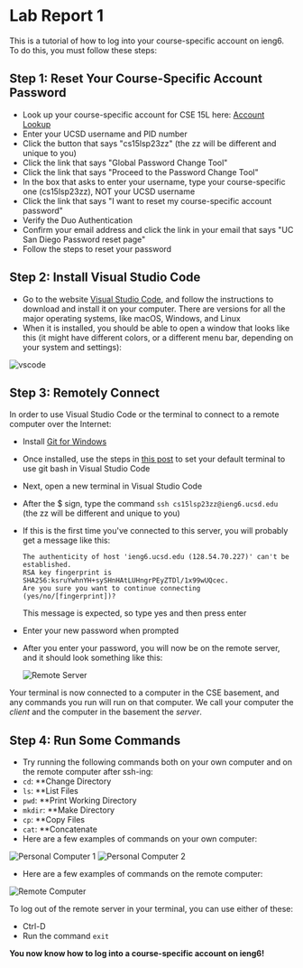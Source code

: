 # Lab Report 1

This is a tutorial of how to log into your course-specific account on ieng6. To do this, you must follow these steps:

## Step 1: Reset Your Course-Specific Account Password
* Look up your course-specific account for CSE 15L here: [Account Lookup](https://sdacs.ucsd.edu/~icc/index.php)
* Enter your UCSD username and PID number
* Click the button that says "cs15lsp23zz" (the zz will be different and unique to you)
* Click the link that says "Global Password Change Tool"
* Click the link that says "Proceed to the Password Change Tool"
* In the box that asks to enter your username, type your course-specific one (cs15lsp23zz), NOT your UCSD username
* Click the link that says "I want to reset my course-specific account password"
* Verify the Duo Authentication
* Confirm your email address and click the link in your email that says "UC San Diego Password reset page"
* Follow the steps to reset your password


## Step 2: Install Visual Studio Code
* Go to the website [Visual Studio Code](https://code.visualstudio.com/), and follow the instructions to download and install it on your computer. There are versions for all the major operating systems, like macOS, Windows, and Linux
* When it is installed, you should be able to open a window that looks like this (it might have different colors, or a different menu bar, depending on your system and settings):

![vscode](https://user-images.githubusercontent.com/88350907/230518209-3cb4f5ad-89f8-4813-9d8b-59ac5ed7cc53.jpg)


## Step 3: Remotely Connect
In order to use Visual Studio Code or the terminal to connect to a remote computer over the Internet:
* Install [Git for Windows](https://gitforwindows.org/)
* Once installed, use the steps in [this post](https://stackoverflow.com/questions/42606837/how-do-i-use-bash-on-windows-from-the-visual-studio-code-integrated-terminal/50527994#50527994) to set your default terminal to use git bash in Visual Studio Code
* Next, open a new terminal in Visual Studio Code
* After the $ sign, type the command `ssh cs15lsp23zz@ieng6.ucsd.edu` (the zz will be different and unique to you) 
* If this is the first time you've connected to this server, you will probably get a message like this: 
  ```
  The authenticity of host 'ieng6.ucsd.edu (128.54.70.227)' can't be established.
  RSA key fingerprint is SHA256:ksruYwhnYH+sySHnHAtLUHngrPEyZTDl/1x99wUQcec.
  Are you sure you want to continue connecting (yes/no/[fingerprint])? 
  ```
  This message is expected, so type yes and then press enter
  
* Enter your new password when prompted
* After you enter your password, you will now be on the remote server, and it should look something like this:

  ![Remote Server](https://user-images.githubusercontent.com/88350907/230541840-7140c749-8b63-424e-bbe4-ab631fe17d45.jpg)

Your terminal is now connected to a computer in the CSE basement, and any commands you run will run on that computer. We call your computer the *client* and the computer in the basement the *server*.


## Step 4: Run Some Commands
* Try running the following commands both on your own computer and on the remote computer after ssh-ing:
* `cd`: **Change Directory
* `ls`: **List Files
* `pwd`: **Print Working Directory
* `mkdir`: **Make Directory
* `cp`: **Copy Files
* `cat`: **Concatenate
* Here are a few examples of commands on your own computer:

![Personal Computer 1](https://user-images.githubusercontent.com/88350907/230546930-824b9df7-5650-4c1f-b301-16ce9e49e3ac.jpg)
![Personal Computer 2](https://user-images.githubusercontent.com/88350907/230548722-a75fc30a-295c-47b3-adc4-aaa10db09bf4.jpg)

* Here are a few examples of commands on the remote computer:

![Remote Computer](https://user-images.githubusercontent.com/88350907/230546085-19d607c1-f9ff-47e1-856d-bb61189a68e9.jpg)


To log out of the remote server in your terminal, you can use either of these:
   * Ctrl-D
   * Run the command `exit`


**You now know how to log into a course-specific account on ieng6!**


